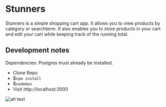 # Stunners

Stunners is a simple shopping cart app. It allows you to view products by category or searchterm. It also enables you to store products in your cart and edit your cart while keeping track of the running total.

## Development notes
Dependencies: Postgres must already be installed.

 * Clone Repo
 * $`npm install`
 * $`nodemon`
 * Visit http://localhost:3000



 ![alt text]("/public/images/stunnersshop.gif")



 